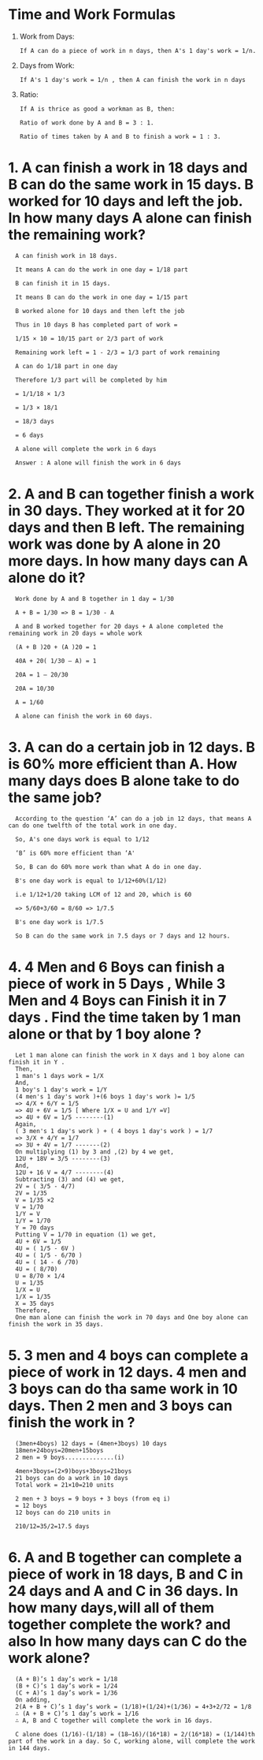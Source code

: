 # Time and Work Formulas
   1. Work from Days:

          If A can do a piece of work in n days, then A's 1 day's work = 1/n.
   
   2. Days from Work:
   
          If A's 1 day's work = 1/n , then A can finish the work in n days
      
   3. Ratio:

          If A is thrice as good a workman as B, then:

          Ratio of work done by A and B = 3 : 1.

          Ratio of times taken by A and B to finish a work = 1 : 3.
# 1. A can finish a work in 18 days and B can do the same work in 15 days. B worked for 10 days and left the job. In how many days A alone can finish the remaining work?

      A can finish work in 18 days.

      It means A can do the work in one day = 1/18 part

      B can finish it in 15 days.

      It means B can do the work in one day = 1/15 part

      B worked alone for 10 days and then left the job

      Thus in 10 days B has completed part of work =

      1/15 × 10 = 10/15 part or 2/3 part of work

      Remaining work left = 1 - 2/3 = 1/3 part of work remaining

      A can do 1/18 part in one day

      Therefore 1/3 part will be completed by him

      = 1/1/18 × 1/3

      = 1/3 × 18/1

      = 18/3 days

      = 6 days

      A alone will complete the work in 6 days

      Answer : A alone will finish the work in 6 days

# 2. A and B can together finish a work in 30 days. They worked at it for 20 days and then B left. The remaining work was done by A alone in 20 more days. In how many days can A alone do it?

      Work done by A and B together in 1 day = 1/30

      A + B = 1/30 => B = 1/30 - A

      A and B worked together for 20 days + A alone completed the remaining work in 20 days = whole work

      (A + B )20 + (A )20 = 1

      40A + 20( 1/30 – A) = 1

      20A = 1 – 20/30

      20A = 10/30

      A = 1/60

      A alone can finish the work in 60 days.
     
# 3. A can do a certain job in 12 days. B is 60% more efficient than A. How many days does B alone take to do the same job?

      According to the question ‘A’ can do a job in 12 days, that means A can do one twelfth of the total work in one day.

      So, A's one days work is equal to 1/12

      ‘B’ is 60% more efficient than ‘A'

      So, B can do 60% more work than what A do in one day.

      B's one day work is equal to 1/12+60%(1/12)

      i.e 1/12+1/20 taking LCM of 12 and 20, which is 60

      => 5/60+3/60 = 8/60 => 1/7.5

      B's one day work is 1/7.5

      So B can do the same work in 7.5 days or 7 days and 12 hours.

# 4. 4 Men and 6 Boys can finish a piece of work in 5 Days , While 3 Men and 4 Boys can Finish it in 7 days . Find the time taken by 1 man alone or that by 1 boy alone ?

      Let 1 man alone can finish the work in X days and 1 boy alone can finish it in Y .
      Then,
      1 man's 1 days work = 1/X
      And,
      1 boy's 1 day's work = 1/Y
      (4 men's 1 day's work )+(6 boys 1 day's work )= 1/5
      => 4/X + 6/Y = 1/5
      => 4U + 6V = 1/5 [ Where 1/X = U and 1/Y =V]
      => 4U + 6V = 1/5 --------(1)
      Again,
      ( 3 men's 1 day's work ) + ( 4 boys 1 day's work ) = 1/7
      => 3/X + 4/Y = 1/7
      => 3U + 4V = 1/7 -------(2)
      On multiplying (1) by 3 and ,(2) by 4 we get,
      12U + 18V = 3/5 --------(3)
      And,
      12U + 16 V = 4/7 --------(4)
      Subtracting (3) and (4) we get,
      2V = ( 3/5 - 4/7)
      2V = 1/35
      V = 1/35 ×2
      V = 1/70
      1/Y = V
      1/Y = 1/70
      Y = 70 days
      Putting V = 1/70 in equation (1) we get,
      4U + 6V = 1/5
      4U = ( 1/5 - 6V )
      4U = ( 1/5 - 6/70 )
      4U = ( 14 - 6 /70)
      4U = ( 8/70)
      U = 8/70 × 1/4
      U = 1/35
      1/X = U
      1/X = 1/35
      X = 35 days
      Therefore,
      One man alone can finish the work in 70 days and One boy alone can finish the work in 35 days.

# 5. 3 men and 4 boys can complete a piece of work in 12 days. 4 men and 3 boys can do tha same work in 10 days. Then 2 men and 3 boys can finish the work in ? 

      (3men+4boys) 12 days = (4men+3boys) 10 days
      18men+24boys=20men+15boys
      2 men = 9 boys..............(i)

      4men+3boys=(2×9)boys+3boys=21boys
      21 boys can do a work in 10 days
      Total work = 21×10=210 units

      2 men + 3 boys = 9 boys + 3 boys (from eq i)
      = 12 boys
      12 boys can do 210 units in

      210/12=35/2=17.5 days

# 6. A and B together can complete a piece of work in 18 days, B and C in 24 days and A and C in 36 days. In how many days,will all of them together complete the work? and also In how many days can C do the work alone?

      (A + B)’s 1 day’s work = 1/18
      (B + C)’s 1 day’s work = 1/24
      (C + A)’s 1 day’s work = 1/36
      On adding,
      2(A + B + C)’s 1 day’s work = (1/18)+(1/24)+(1/36) = 4+3+2/72 = 1/8
      ∴ (A + B + C)’s 1 day’s work = 1/16
      ∴ A, B and C together will complete the work in 16 days.

      C alone does (1/16)-(1/18) = (18–16)/(16*18) = 2/(16*18) = (1/144)th part of the work in a day. So C, working alone, will complete the work in 144 days.
      
      
